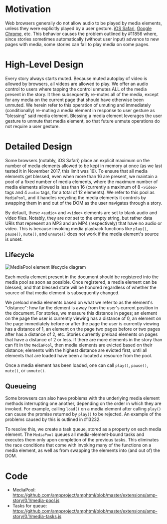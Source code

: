 # Motivation

Web browsers generally do not allow audio to be played by media elements, unless
they were explicitly played by a user gesture.
[iOS Safari](https://webkit.org/blog/6784/new-video-policies-for-ios/),
[Google Chrome](https://developers.google.com/web/updates/2017/09/autoplay-policy-changes),
etc. This behavior causes the problem outlined by #11856 where, since stories
sometimes automatically (without user input) advance to new pages with media,
some stories can fail to play media on some pages.

# High-Level Design

Every story always starts muted. Because muted autoplay of video is allowed by
browsers, all videos are allowed to play. We offer an audio control to users
where tapping the control unmutes ALL of the media present in the story. It then
subsequently re-mutes all of the media, except for any media on the current page
that should have otherwise been unmuted. We herein refer to this operation of
umuting and immediately (conditionally) re-muting a media element in response to
user gesture as "blessing" said media element. Blessing a media element
leverages the user gesture to unmute that media element, so that future unmute
operations do not require a user gesture.

# Detailed Design

Some browsers (notably, iOS Safari) place an explicit maximum on the number of
media elements allowed to be kept in memory at once (as we last tested it in
November 2017, this limit was 16). To ensure that all media elements get
blessed, even when more than 16 are present, we maintain a pool of a fixed
number of media elements, where the maximum number of media elements allowed is
less than 16 (currently a maximum of 8 `<video>` tags and 4 `audio` tags, for a
total of 12 elements). We refer to this pool as `MediaPool`, and it handles
recycling the media elements it controls by swapping them in and out of the DOM
as the user navigates through a story.

By default, these `<audio>` and `<video>` elements are set to blank audio and
video files. Notably, they are _not_ set to the empty string, but rather data
URIs that represent an MP3 and an MP4 (respectively) that have no audio or
video. This is because invoking media playback functions like `play()`,
`pause()`, `mute()`, and `unmute()` does not work if the media element's source
is unset.

## Lifecycle

![MediaPool element lifecycle diagram](../img/media-pool-element-lifecycle.png)

Each media element present in the document should be registered into the media
pool as soon as possible. Once registered, a media element can be blessed, and
that blessed state will be honored regardless of whether the source of that
media element is subsequently changed.

We preload media elements based on what we refer to as the element's "distance":
how far the element is away from the user's current position in the document.
For stories, we measure this distance in pages; an element on the page the user
is currently viewing has a distance of 0, an element on the page immediately
before or after the page the user is currently viewing has a distance of 1, an
element on the page two pages before or two pages after has a distance of 2,
etc. Stories currently preload elements on pages that have a distance of 2 or
less. If there are more elements in the story than can fit in the `MediaPool`,
then media elements are evicted based on their distance; elements with the
highest distance are evicted first, until all elements that are loaded have been
allocated a resource from the pool.

Once a media element has been loaded, one can call `play()`, `pause()`,
`mute()`, or `unmute()`.

## Queueing

Some browsers can also have problems with the underlying media element methods
interrupting one another, depending on the order in which they are invoked. For
example, calling `load()` on a media element after calling `play()` can cause
the promise returned by `play()` to be rejected. An example of the problems
caused by this is outlined in #13232.

To resolve this, we create a task queue, stored as a property on each media
element. The `MediaPool` queues all media-element-bound tasks and executes them
only upon completion of the previous tasks. This eliminates the race conditions
that come with invoking many of the functions on a media element, as well as
from swapping the elements into (and out of) the DOM.

# Code

- MediaPool:
  https://github.com/ampproject/amphtml/blob/master/extensions/amp-story/0.1/media-pool.js
- Tasks for queue:
  https://github.com/ampproject/amphtml/blob/master/extensions/amp-story/0.1/media-tasks.js
